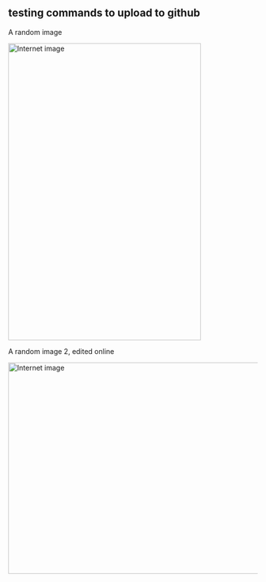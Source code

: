 ## testing commands to upload to github

A random image

<img src="https://upload.wikimedia.org/wikipedia/commons/thumb/e/ee/Carte_postale%2C_Dombrot-le-Sec%2C_Un_des_piliers_de_l%27%C3%A9glise.jpg/389px-Carte_postale%2C_Dombrot-le-Sec%2C_Un_des_piliers_de_l%27%C3%A9glise.jpg" alt="Internet image" title="Internet image" style="float:center;width:389px;height:600px;margin-right:10px;"/>

A random image 2, edited online

<img src="https://upload.wikimedia.org/wikipedia/commons/0/0d/Liuzhou_Liyuzui_Yizhi_2014.03.03_12-23-28.jpg" alt="Internet image" title="Internet image" style="float:center;width:640px;height:427px;margin-right:10px;"/>
